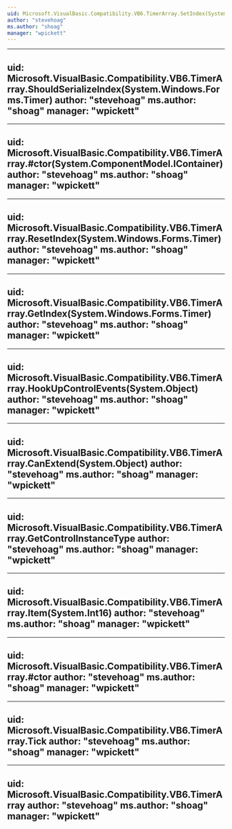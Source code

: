 ```yaml
---
uid: Microsoft.VisualBasic.Compatibility.VB6.TimerArray.SetIndex(System.Windows.Forms.Timer,System.Int16)
author: "stevehoag"
ms.author: "shoag"
manager: "wpickett"
---
```


---
uid: Microsoft.VisualBasic.Compatibility.VB6.TimerArray.ShouldSerializeIndex(System.Windows.Forms.Timer)
author: "stevehoag"
ms.author: "shoag"
manager: "wpickett"
---

---
uid: Microsoft.VisualBasic.Compatibility.VB6.TimerArray.#ctor(System.ComponentModel.IContainer)
author: "stevehoag"
ms.author: "shoag"
manager: "wpickett"
---

---
uid: Microsoft.VisualBasic.Compatibility.VB6.TimerArray.ResetIndex(System.Windows.Forms.Timer)
author: "stevehoag"
ms.author: "shoag"
manager: "wpickett"
---

---
uid: Microsoft.VisualBasic.Compatibility.VB6.TimerArray.GetIndex(System.Windows.Forms.Timer)
author: "stevehoag"
ms.author: "shoag"
manager: "wpickett"
---

---
uid: Microsoft.VisualBasic.Compatibility.VB6.TimerArray.HookUpControlEvents(System.Object)
author: "stevehoag"
ms.author: "shoag"
manager: "wpickett"
---

---
uid: Microsoft.VisualBasic.Compatibility.VB6.TimerArray.CanExtend(System.Object)
author: "stevehoag"
ms.author: "shoag"
manager: "wpickett"
---

---
uid: Microsoft.VisualBasic.Compatibility.VB6.TimerArray.GetControlInstanceType
author: "stevehoag"
ms.author: "shoag"
manager: "wpickett"
---

---
uid: Microsoft.VisualBasic.Compatibility.VB6.TimerArray.Item(System.Int16)
author: "stevehoag"
ms.author: "shoag"
manager: "wpickett"
---

---
uid: Microsoft.VisualBasic.Compatibility.VB6.TimerArray.#ctor
author: "stevehoag"
ms.author: "shoag"
manager: "wpickett"
---

---
uid: Microsoft.VisualBasic.Compatibility.VB6.TimerArray.Tick
author: "stevehoag"
ms.author: "shoag"
manager: "wpickett"
---

---
uid: Microsoft.VisualBasic.Compatibility.VB6.TimerArray
author: "stevehoag"
ms.author: "shoag"
manager: "wpickett"
---
